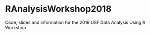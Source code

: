 # RAnalysisWorkshop2018
Code, slides and information for the 2018 USF Data Analysis Using R Workshop
